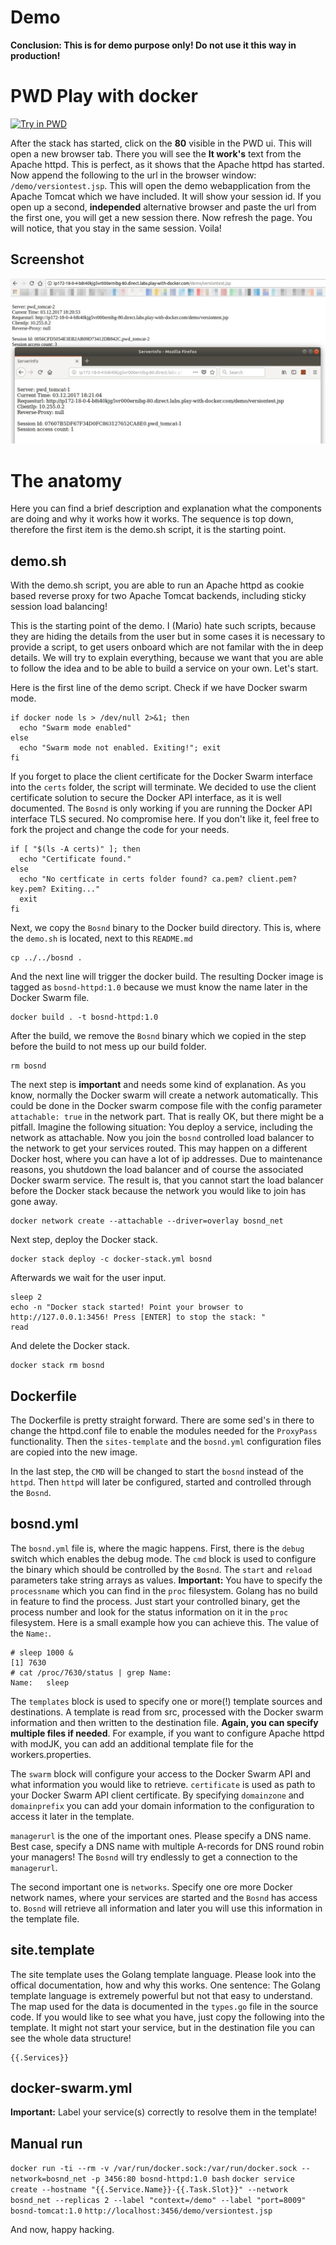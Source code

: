 # Demo

**Conclusion: This is for demo purpose only! Do not use it this way in production!**

# PWD Play with docker

[![Try in PWD](https://cdn.rawgit.com/play-with-docker/stacks/cff22438/assets/images/button.png)](http://play-with-docker.com/?stack=https://gist.githubusercontent.com/kleinsasserm/abddc8d17137a916e4414a25c997da4a/raw/8c72e4a7a81020e1f010797b17fa6cdf12292b98/teststack.yml)

After the stack has started, click on the **80** visible in the PWD ui. This will open a new browser tab. There you will see the **It work's** text from the Apache httpd. This is perfect, as it shows that the Apache httpd has started. Now append the following to the url in the browser window: ```/demo/versiontest.jsp```. This will open the demo webapplication from the Apache Tomcat which we have included. It will show your session id. If you open up a second, **independed** alternative browser and paste the url from the first one, you will get a new session there. Now refresh the page. You will notice, that you stay in the same session. Voila!

## Screenshot

![screenshot](https://raw.githubusercontent.com/n0r1sk/bosnd/master/examples/apache-httpd-tomcat/screenshot.jpg)

# The anatomy

Here you can find a brief description and explanation what the components are doing and why it works how it works. The sequence is top down, therefore the first item is the demo.sh script, it is the starting point.

## demo.sh

With the demo.sh script, you are able to run an Apache httpd as cookie based reverse proxy for two Apache Tomcat backends, including sticky session load balancing!

This is the starting point of the demo. I (Mario) hate such scripts, because they are hiding the details from the user but in some cases it is necessary to provide a script, to get users onboard which are not familar with the in deep details. We will try to explain everything, because we want that you are able to follow the idea and to be able to build a service on your own. Let's start.

Here is the first line of the demo script. Check if we have Docker swarm mode.
```
if docker node ls > /dev/null 2>&1; then
  echo "Swarm mode enabled"
else
  echo "Swarm mode not enabled. Exiting!"; exit
fi
```

If you forget to place the client certificate for the Docker Swarm interface into the ```certs``` folder, the script will terminate. We decided to use the client certificate solution to secure the Docker API interface, as it is well documented. The ```Bosnd``` is only working if you are running the Docker API interface TLS secured. No compromise here. If you don't like it, feel free to fork the project and change the code for your needs.

```
if [ "$(ls -A certs)" ]; then
  echo "Certificate found."
else
  echo "No certficate in certs folder found? ca.pem? client.pem? key.pem? Exiting..."
  exit
fi
```

Next, we copy the ```Bosnd``` binary to the Docker build directory. This is, where the ```demo.sh``` is located, next to this ```README.md```

```
cp ../../bosnd .
```

And the next line will trigger the docker build. The resulting Docker image is tagged as ```bosnd-httpd:1.0``` because we must know the name later in the Docker Swarm file.

```
docker build . -t bosnd-httpd:1.0
```

After the build, we remove the ```Bosnd``` binary which we copied in the step before the build to not mess up our build folder.

```
rm bosnd
```

The next step is **important** and needs some kind of explanation. As you know, normally the Docker swarm will create a network automatically. This could be done in the Docker swarm compose file with the config parameter ```attachable: true``` in the network part. That is really OK, but there might be a pitfall. Imagine the following situation: You deploy a service, including the network as attachable. Now you join the ```bosnd``` controlled load balancer to the network to get your services routed. This may happen on a different Docker host, where you can have a lot of ip addresses. Due to maintenance reasons, you shutdown the load balancer and of course the associated Docker swarm service. The result is, that you cannot start the load balancer before the Docker stack because the network you would like to join has gone away. 
```
docker network create --attachable --driver=overlay bosnd_net
```

Next step, deploy the Docker stack.
```
docker stack deploy -c docker-stack.yml bosnd
```

Afterwards we wait for the user input.
```
sleep 2
echo -n "Docker stack started! Point your browser to http://127.0.0.1:3456! Press [ENTER] to stop the stack: "
read
```

And delete the Docker stack.
```
docker stack rm bosnd
```

## Dockerfile

The Dockerfile is pretty straight forward. There are some sed's in there to change the httpd.conf file to enable the modules needed for the ```ProxyPass``` functionality. Then the ```sites-template``` and the ```bosnd.yml``` configuration files are copied into the new image.

In the last step, the ```CMD``` will be changed to start the ```bosnd``` instead of the ```httpd```. Then ```httpd``` will later be configured, started and controlled through the ```Bosnd```.

## bosnd.yml

The ```bosnd.yml``` file is, where the magic happens. First, there is the ```debug``` switch which enables the debug mode. The ```cmd``` block is used to configure the binary which should be controlled by the ```Bosnd```. The ```start``` and ```reload``` parameters take string arrays as values. **Important:** You have to specify the ```processname``` which you can find in the ```proc``` filesystem. Golang has no build in feature to find the process. Just start your controlled binary, get the process number and look for the status information on it in the ```proc``` filesystem. Here is a small example how you can achieve this. The value of the ```Name:```.

```
# sleep 1000 &
[1] 7630
# cat /proc/7630/status | grep Name:
Name:   sleep
```

The ```templates``` block is used to specify one or more(!) template sources and destinations. A template is read from src, processed with the Docker swarm information and then written to the destination file. **Again, you can specify multiple files if needed**. For example, if you want to configure Apache httpd with modJK, you can add an additional template file for the workers.properties.

The ```swarm``` block will configure your access to the Docker Swarm API and what information you would like to retrieve. ```certificate``` is used as path to your Docker Swarm API client certificate. By specifying ```domainzone``` and ```domainprefix``` you can add your domain information to the configuration to access it later in the template.

```managerurl``` is the one of the important ones. Please specify a DNS name. Best case, specify a DNS name with multiple A-records for DNS round robin your managers! The ```Bosnd``` will try endlessly to get a connection to the ```managerurl```.

The second important one is ```networks```. Specify one ore more Docker network names, where your services are started and the ```Bosnd``` has access to. ```Bosnd``` will retrieve all information and later you will use this information in the template file.

## site.template

The site template uses the Golang template language. Please look into the offical documentation, how and why this works. One sentence: The Golang template language is extremely powerful but not that easy to understand. The map used for the data is documented in the ```types.go``` file in the source code. If you would like to see what you have, just copy the following into the template. It might not start your service, but in the destination file you can see the whole data structure!

```
{{.Services}}
```

## docker-swarm.yml

**Important:** Label your service(s) correctly to resolve them in the template!

## Manual run
```docker run -ti --rm -v /var/run/docker.sock:/var/run/docker.sock --network=bosnd_net -p 3456:80 bosnd-httpd:1.0 bash```
```docker service create --hostname "{{.Service.Name}}-{{.Task.Slot}}" --network bosnd_net --replicas 2 --label "context=/demo" --label "port=8009" bosnd-tomcat:1.0```
```http://localhost:3456/demo/versiontest.jsp```



And now, happy hacking.







